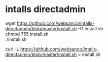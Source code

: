 # intalls directadmin
wget https://github.com/websanco/intalls-directadmin/blob/master/install.sh -O install.sh  
chmod 755 install.sh  
./install.sh  

curl -L https://github.com/websanco/intalls-directadmin/blob/master/install.sh > install.sh
